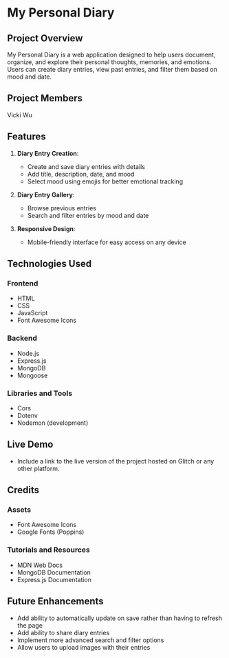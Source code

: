 # My Personal Diary

## **Project Overview**

My Personal Diary is a web application designed to help users document, organize, and explore their personal thoughts, memories, and emotions. Users can create diary entries, view past entries, and filter them based on mood and date.

## **Project Members**

Vicki Wu

## **Features**

1. **Diary Entry Creation**:

   - Create and save diary entries with details
   - Add title, description, date, and mood
   - Select mood using emojis for better emotional tracking

2. **Diary Entry Gallery**:

   - Browse previous entries
   - Search and filter entries by mood and date

3. **Responsive Design**:
   - Mobile-friendly interface for easy access on any device

## **Technologies Used**

### Frontend

- HTML
- CSS
- JavaScript
- Font Awesome Icons

### Backend

- Node.js
- Express.js
- MongoDB
- Mongoose

### Libraries and Tools

- Cors
- Dotenv
- Nodemon (development)

## **Live Demo**

- Include a link to the live version of the project hosted on Glitch or any other platform.

## **Credits**

### Assets

- Font Awesome Icons
- Google Fonts (Poppins)

### Tutorials and Resources

- MDN Web Docs
- MongoDB Documentation
- Express.js Documentation

## **Future Enhancements**

- Add ability to automatically update on save rather than having to refresh the page
- Add ability to share diary entries
- Implement more advanced search and filter options
- Allow users to upload images with their entries
